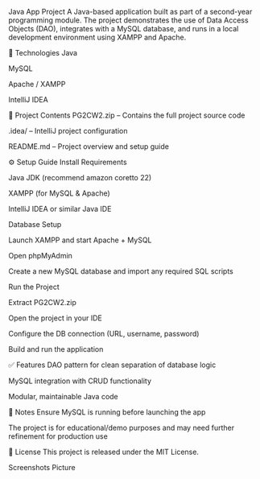 Java App Project
A Java-based application built as part of a second-year programming module. The project demonstrates the use of Data Access Objects (DAO), integrates with a MySQL database, and runs in a local development environment using XAMPP and Apache.

🔧 Technologies
Java

MySQL

Apache / XAMPP

IntelliJ IDEA

📁 Project Contents
PG2CW2.zip – Contains the full project source code

.idea/ – IntelliJ project configuration

README.md – Project overview and setup guide

⚙️ Setup Guide
Install Requirements

Java JDK (recommend amazon coretto 22)

XAMPP (for MySQL & Apache)

IntelliJ IDEA or similar Java IDE

Database Setup

Launch XAMPP and start Apache + MySQL

Open phpMyAdmin

Create a new MySQL database and import any required SQL scripts

Run the Project

Extract PG2CW2.zip

Open the project in your IDE

Configure the DB connection (URL, username, password)

Build and run the application

✅ Features
DAO pattern for clean separation of database logic

MySQL integration with CRUD functionality

Modular, maintainable Java code

📌 Notes
Ensure MySQL is running before launching the app

The project is for educational/demo purposes and may need further refinement for production use

📄 License
This project is released under the MIT License.


Screenshots 
Picture
